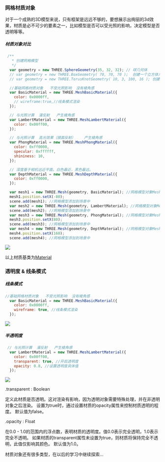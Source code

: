 <html>
    <p class="name" style="display:none;">网格材质对象</p>
</html>
<html>
    <p class="tag" style="display:none;">原创|3D</p>
</html>
<html>
    <p class="coverPic" style="display:none;">http://chuantu.xyz/t6/741/1603790117x1031866013.png</p>
</html>
<html>
   <p class="reprint" style="display:none;"></p>
</html>
<html>
   <p class="case" style="display:none;"></p>
</html>
<html>
    <p class="author" style="display:none;">孙华鹏</p>
</html>
<html>
    <p class="date" style="display:none;">1587888451835</p>
</html>
<html>
    <p style="display:none">获取时间戳Date.parse(new Date());</p>
</html>
<html>
    <p class="id" style="display:none;">1587888951548</p>
</html>
<html>
    <p class="brief" style="display:none;">对于一个成熟的3D模型来说，只有框架是远远不够的，要想展示出绚丽的3d效果，材质是必不可少的要素之一，比如模型是否可以受光照的影响，决定模型是否透明等等。`
</p>
</html>


### 网格材质对象
对于一个成熟的3D模型来说，只有框架是远远不够的，要想展示出绚丽的3d效果，材质是必不可少的要素之一，比如模型是否可以受光照的影响，决定模型是否透明等等。

##### 材质对象对比

```javascript
 /**
   * 创建网格模型
   */
  var geometry = new THREE.SphereGeometry(35, 32, 32); // 球几何体
  // var geometry = new THREE.BoxGeometry( 70, 70, 70 );  创建一个立方体几何对象Geometry
  // var geometry = new THREE.TorusKnotGeometry( 10, 3, 100, 16 ); 创建一个扭曲几何对象Geometry

  //基础网格材质对象   不受光照影响  没有棱角感
  var BasicMaterial = new THREE.MeshBasicMaterial({
    color: 0x0000ff,
    // wireframe:true,//线条模式渲染
  });

  // 与光照计算  漫反射   产生棱角感
  var LambertMaterial = new THREE.MeshLambertMaterial({
    color: 0x00ff00,
  });

  // 与光照计算  高光效果（镜面反射）    产生棱角感
  var PhongMaterial = new THREE.MeshPhongMaterial({
    color: 0xff0000,
    specular: 0xffffff,
    shininess: 10,
  });

  // 深度基于相机远近平面。白色最近，黑色最远。
  var DepthMaterial = new THREE.MeshDepthMaterial({
    color: 0xff0000,
  });

  var mesh1 = new THREE.Mesh(geometry, BasicMaterial); //网格模型对象Mesh
  mesh1.position.setX(-80);
  scene.add(mesh1); //网格模型添加到场景中
  var mesh2 = new THREE.Mesh(geometry, LambertMaterial); //网格模型对象Mesh
  scene.add(mesh2); //网格模型添加到场景中
  var mesh3 = new THREE.Mesh(geometry, PhongMaterial); //网格模型对象Mesh
  mesh3.position.setX(80);
  scene.add(mesh3); //网格模型添加到场景中
  var mesh4 = new THREE.Mesh(geometry, DepthMaterial); //网格模型对象Mesh
  mesh4.position.setX(160);
  scene.add(mesh4); //网格模型添加到场景中
```

![](http://chuantu.xyz/t6/741/1603790117x1031866013.png)

以上材质基类为[Material](https://threejs.org/docs/index.html#api/zh/materials/Material)

### 透明度 & 线条模式

##### 线条模式
```javascript
//基础网格材质对象   不受光照影响  没有棱角感
  var BasicMaterial = new THREE.MeshBasicMaterial({
    color: 0x0000ff,
    wireframe: true, //线条模式渲染
  });
```

![](http://chuantu.xyz/t6/741/1603790412x1033347913.png)

##### 半透明度

```javascript
 // 与光照计算  漫反射   产生棱角感
  var LambertMaterial = new THREE.MeshLambertMaterial({
    color: 0x00ff00,
    transparent: true, //开启透明度
    opacity: 0.8, //设置透明度具体值
  });
```

![](http://chuantu.xyz/t6/741/1603790460x1700338641.png)

.transparent : Boolean

定义此材质是否透明。这对渲染有影响，因为透明对象需要特殊处理，并在非透明对象之后渲染。
设置为true时，通过设置材质的opacity属性来控制材质透明的程度。
默认值为false。

.opacity : Float

在0.0 - 1.0的范围内的浮点数，表明材质的透明度。值0.0表示完全透明，1.0表示完全不透明。
如果材质的transparent属性未设置为true，则材质将保持完全不透明，此值仅影响其颜色。 默认值为1.0。

材质对象还有很多类型，在以后的学习中继续探索...

